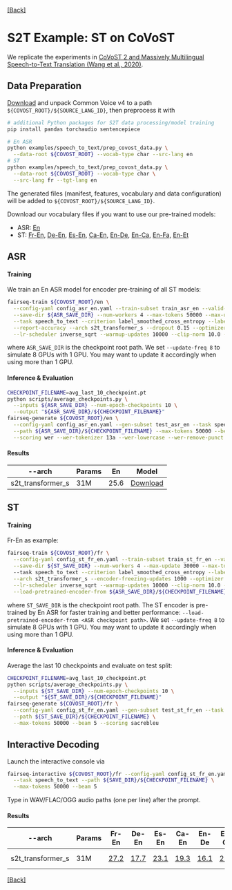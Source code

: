 [[Back]](..)

# S2T Example: ST on CoVoST
We replicate the experiments in
[CoVoST 2 and Massively Multilingual Speech-to-Text Translation (Wang et al., 2020)](https://arxiv.org/abs/2007.10310).

## Data Preparation
[Download](https://commonvoice.mozilla.org/en/datasets) and unpack Common Voice v4 to a path
`${COVOST_ROOT}/${SOURCE_LANG_ID}`, then preprocess it with
```bash
# additional Python packages for S2T data processing/model training
pip install pandas torchaudio sentencepiece

# En ASR
python examples/speech_to_text/prep_covost_data.py \
  --data-root ${COVOST_ROOT} --vocab-type char --src-lang en
# ST
python examples/speech_to_text/prep_covost_data.py \
  --data-root ${COVOST_ROOT} --vocab-type char \
  --src-lang fr --tgt-lang en
```
The generated files (manifest, features, vocabulary and data configuration) will be added to
`${COVOST_ROOT}/${SOURCE_LANG_ID}`.

Download our vocabulary files if you want to use our pre-trained models:
- ASR: [En](https://dl.fbaipublicfiles.com/fairseq/s2t/covost2_en_asr_vocab_char.zip)
- ST: [Fr-En](https://dl.fbaipublicfiles.com/fairseq/s2t/covost2_fr_en_st_vocab_char.zip), [De-En](https://dl.fbaipublicfiles.com/fairseq/s2t/covost2_de_en_st_vocab_char.zip), [Es-En](https://dl.fbaipublicfiles.com/fairseq/s2t/covost2_es_en_st_vocab_char.zip), [Ca-En](https://dl.fbaipublicfiles.com/fairseq/s2t/covost2_ca_en_st_vocab_char.zip), [En-De](https://dl.fbaipublicfiles.com/fairseq/s2t/covost2_en_de_st_vocab_char.zip), [En-Ca](https://dl.fbaipublicfiles.com/fairseq/s2t/covost2_en_ca_st_vocab_char.zip), [En-Fa](https://dl.fbaipublicfiles.com/fairseq/s2t/covost2_en_fa_st_vocab_char.zip), [En-Et](https://dl.fbaipublicfiles.com/fairseq/s2t/covost2_en_et_st_vocab_char.zip)

## ASR
#### Training
We train an En ASR model for encoder pre-training of all ST models:
```bash
fairseq-train ${COVOST_ROOT}/en \
  --config-yaml config_asr_en.yaml --train-subset train_asr_en --valid-subset dev_asr_en \
  --save-dir ${ASR_SAVE_DIR} --num-workers 4 --max-tokens 50000 --max-update 60000 \
  --task speech_to_text --criterion label_smoothed_cross_entropy --label-smoothing 0.1 \
  --report-accuracy --arch s2t_transformer_s --dropout 0.15 --optimizer adam --lr 2e-3 \
  --lr-scheduler inverse_sqrt --warmup-updates 10000 --clip-norm 10.0 --seed 1 --update-freq 8
```
where `ASR_SAVE_DIR` is the checkpoint root path. We set `--update-freq 8` to simulate 8 GPUs with 1 GPU.
You may want to update it accordingly when using more than 1 GPU.

#### Inference & Evaluation
```bash
CHECKPOINT_FILENAME=avg_last_10_checkpoint.pt
python scripts/average_checkpoints.py \
  --inputs ${ASR_SAVE_DIR} --num-epoch-checkpoints 10 \
  --output "${ASR_SAVE_DIR}/${CHECKPOINT_FILENAME}"
fairseq-generate ${COVOST_ROOT}/en \
  --config-yaml config_asr_en.yaml --gen-subset test_asr_en --task speech_to_text \
  --path ${ASR_SAVE_DIR}/${CHECKPOINT_FILENAME} --max-tokens 50000 --beam 5 \
  --scoring wer --wer-tokenizer 13a --wer-lowercase --wer-remove-punct
```
#### Results
| --arch | Params | En | Model |
|---|---|---|---|
| s2t_transformer_s | 31M | 25.6 | [Download](https://dl.fbaipublicfiles.com/fairseq/s2t/covost2_en_asr_transformer_s.pt) |

## ST
#### Training
Fr-En as example:
```bash
fairseq-train ${COVOST_ROOT}/fr \
  --config-yaml config_st_fr_en.yaml --train-subset train_st_fr_en --valid-subset dev_st_fr_en \
  --save-dir ${ST_SAVE_DIR} --num-workers 4 --max-update 30000 --max-tokens 40000 \  # --max-tokens 50000 for en-*
  --task speech_to_text --criterion label_smoothed_cross_entropy --label-smoothing 0.1 --report-accuracy \
  --arch s2t_transformer_s --encoder-freezing-updates 1000 --optimizer adam --lr 2e-3 \
  --lr-scheduler inverse_sqrt --warmup-updates 10000 --clip-norm 10.0 --seed 1 --update-freq 8 \
  --load-pretrained-encoder-from ${ASR_SAVE_DIR}/${CHECKPOINT_FILENAME}
```
where `ST_SAVE_DIR` is the checkpoint root path. The ST encoder is pre-trained by En ASR for faster training and better
performance: `--load-pretrained-encoder-from <ASR checkpoint path>`. We set `--update-freq 8` to simulate 8 GPUs with 1 GPU.
You may want to update it accordingly when using more than 1 GPU.

#### Inference & Evaluation
Average the last 10 checkpoints and evaluate on test split:
```bash
CHECKPOINT_FILENAME=avg_last_10_checkpoint.pt
python scripts/average_checkpoints.py \
  --inputs ${ST_SAVE_DIR} --num-epoch-checkpoints 10 \
  --output "${ST_SAVE_DIR}/${CHECKPOINT_FILENAME}"
fairseq-generate ${COVOST_ROOT}/fr \
  --config-yaml config_st_fr_en.yaml --gen-subset test_st_fr_en --task speech_to_text \
  --path ${ST_SAVE_DIR}/${CHECKPOINT_FILENAME} \
  --max-tokens 50000 --beam 5 --scoring sacrebleu
```

## Interactive Decoding
Launch the interactive console via
```bash
fairseq-interactive ${COVOST_ROOT}/fr --config-yaml config_st_fr_en.yaml \
  --task speech_to_text --path ${SAVE_DIR}/${CHECKPOINT_FILENAME} \
  --max-tokens 50000 --beam 5
```
Type in WAV/FLAC/OGG audio paths (one per line) after the prompt.

#### Results
| --arch | Params | Fr-En | De-En | Es-En | Ca-En | En-De | En-Ca | En-Fa | En-Et | Model |
|---|---|---|---|---|---|---|---|---|---|---|
| s2t_transformer_s | 31M | [27.2](https://dl.fbaipublicfiles.com/fairseq/s2t/covost2_fr_en_st_transformer_s.pt) | [17.7](https://dl.fbaipublicfiles.com/fairseq/s2t/covost2_de_en_st_transformer_s.pt) | [23.1](https://dl.fbaipublicfiles.com/fairseq/s2t/covost2_es_en_st_transformer_s.pt) | [19.3](https://dl.fbaipublicfiles.com/fairseq/s2t/covost2_ca_en_st_transformer_s.pt) | [16.1](https://dl.fbaipublicfiles.com/fairseq/s2t/covost2_en_de_st_transformer_s.pt) | [21.6](https://dl.fbaipublicfiles.com/fairseq/s2t/covost2_en_ca_st_transformer_s.pt) | [12.9](https://dl.fbaipublicfiles.com/fairseq/s2t/covost2_en_fa_st_transformer_s.pt) | [12.8](https://dl.fbaipublicfiles.com/fairseq/s2t/covost2_en_et_st_transformer_s.pt) | (<-Download) |

[[Back]](..)

